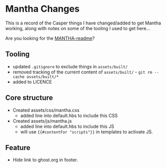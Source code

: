# Mantha Changes

This is a record of the Casper things I have changed/added to get Mantha working, along with notes on some of the tooling I used to get here...

Are you looking for the [MANTHA-readme](README.md)?


## Tooling

* updated ``.gitignore`` to exclude things in ``assets/built/``
* removed tracking of the current content of ``assets/built/`` - ``git rm --cache assets/built/*``
* added to LICENCE

## Core structure

* Created assets/css/mantha.css
  * added line into default.hbs to include this CSS
* Created assets/js/mantha.js
  * added line into default.hbs to include this JS
  * will use `{{#contentFor "scripts"}}` in templates to activate JS.


## Feature

* Hide link to ghost.org in footer.